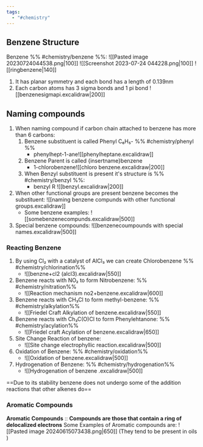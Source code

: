 ```yaml
---
tags:
  - "#chemistry"
---
```

## Benzene Structure
Benzene %% #chemistry/benzene %%:
![[Pasted image 20230724044538.png|100]] ![[Screenshot 2023-07-24 044228.png|100]] ![[ringbenzene|140]]
1. It has planar symmetry and each bond has a length of 0.139nm
2. Each carbon atoms has 3 sigma bonds and 1 pi bond ![[benzenesigmapi.excalidraw|200]]
## Naming compounds
1. When naming compound if carbon chain attached to benzene has more than 6 carbons:
	1. Benzene substituent is called Phenyl C₆H₅- %% #chemistry/phenyl %% 
		-  phenylhept-1-ane![[phenylheptane.excalidraw]]
	2. Benzene Parent is called {insertname}benzene 
		- 1-chlorobenzene![[chloro benzene.excalidraw|200]]
	3. When Benzyl substituent is present it's structure is %% #chemistry/benzyl %%:
		- benzyl R ![[benzyl.excalidraw|200]]
2.  When other functional groups are present benzene becomes the substituent:
	![[naming benzene compunds with other functional groups.excalidraw]]
	- Some benzene examples: ![[somebenzenecompunds.excalidraw|500]]
3. Special benzene compounds: 
	![[benzenecoumpounds with special names.excalidraw|500]]
### Reacting Benzene
1. By using Cl₂ with a catalyst of AlCl₃ we can create Chlorobenzene %% #chemistry/chlorination%%
	- ![[benzne+cl2 (alcl3).excalidraw|550]]
2. Benzene reacts with NO₂ to form Nitrobenzene: %% #chemistry/nitration%%
	- ![[Reaction mechanism no2+benzene.excalidraw|600]]
3. Benzene reacts with  CH₃Cl to form methyl-benzene: %% #chemistry/alkylation%%
	- ![[Friedel Craft Alkylation of benzene.excalidraw|550]]
4. Benzene reacts with Ch₃C(O)Cl to form Phenylehtanone: %% #chemistry/acylation%%
	- ![[Friedel craft Acylation of benzene.excalidraw|650]]
5. Site Change Reaction of benzene: 
	- ![[Site change electrophyllic reaction.excalidraw|500]]
6. Oxidation of Benzene: %% #chemistry/oxidation%%
	- ![[Oxidation of benzene.excalidraw|500]]
7. Hydrogenation of Benzene: %% #chemistry/hydrogenation%%
	- ![[Hydrogenation of benzene .excalidraw|500]]

==Due to its stability benzene does not undergo some of the addition reactions that other alkenes do== 
### Aromatic Compounds
**Aromatic Compounds** :: **Compounds are those that contain a ring of delocalized electrons**
Some Examples of Aromatic compounds are: 
![[Pasted image 20240615073438.png|650]]
(They tend to be present in oils )



